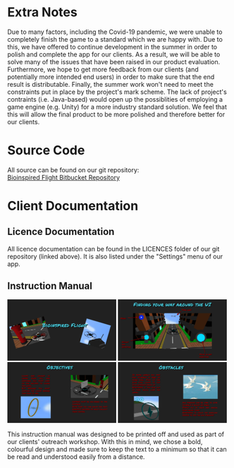 # Extra Notes
Due to many factors, including the Covid-19 pandemic, we were unable to completely finish the game to a standard which we are happy with. Due to this, we have offered to continue development in the summer in order to polish and complete the app for our clients. As a result, we will be able to solve many of the issues that have been raised in our product evaluation. Furthermore, we hope to get more feedback from our clients (and potentially more intended end users) in order to make sure that the end result is distributable. Finally, the summer work won't need to meet the constraints put in place by the project's mark scheme. The lack of project's contraints (i.e. Java-based) would open up the possiblities of employing a game engine (e.g. Unity) for a more industry standard solution. We feel that this will allow the final product to be more polished and therefore better for our clients.

# Source Code
All source can be found on our git repository:<br>
[Bioinspired Flight Bitbucket Repository](https://bitbucket.org/antoine1201/bio-inspired-flight/)

# Client Documentation
## Licence Documentation
All licence documentation can be found in the LICENCES folder of our git repository (linked above). It is also listed under the "Settings" menu of our app.

## Instruction Manual
<img src="./Assets/User Manual/usermanual(0).png" alt="Manual Title Page" width="49%"/>
<img src="./Assets/User Manual/usermanual(1).png" alt="Manual UI Page" width="49%"/><br>
<img src="./Assets/User Manual/usermanual(2).png" alt="Manual Objectives Page" width="49%"/>
<img src="./Assets/User Manual/usermanual(3).png" alt="Manual Obstacles Page" width="49%"/>

This instruction manual was designed to be printed off and used as part of our clients' outreach workshop. With this in mind, we chose a bold, colourful design and made sure to keep the text to a minimum so that it can be read and understood easily from a distance.